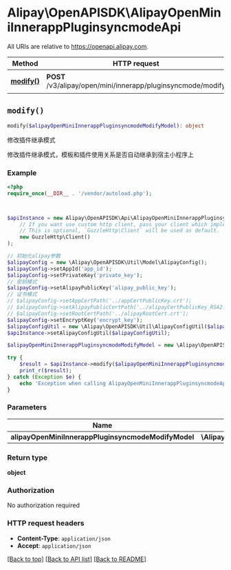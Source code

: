 # Alipay\OpenAPISDK\AlipayOpenMiniInnerappPluginsyncmodeApi

All URIs are relative to https://openapi.alipay.com.

Method | HTTP request | Description
------------- | ------------- | -------------
[**modify()**](AlipayOpenMiniInnerappPluginsyncmodeApi.md#modify) | **POST** /v3/alipay/open/mini/innerapp/pluginsyncmode/modify | 修改插件继承模式


## `modify()`

```php
modify($alipayOpenMiniInnerappPluginsyncmodeModifyModel): object
```

修改插件继承模式

修改插件继承模式，模板和插件使用关系是否自动继承到宿主小程序上

### Example

```php
<?php
require_once(__DIR__ . '/vendor/autoload.php');



$apiInstance = new Alipay\OpenAPISDK\Api\AlipayOpenMiniInnerappPluginsyncmodeApi(
    // If you want use custom http client, pass your client which implements `GuzzleHttp\ClientInterface`.
    // This is optional, `GuzzleHttp\Client` will be used as default.
    new GuzzleHttp\Client()
);

// 初始化alipay参数
$alipayConfig = new \Alipay\OpenAPISDK\Util\Model\AlipayConfig();
$alipayConfig->setAppId('app_id');
$alipayConfig->setPrivateKey('private_key');
// 密钥模式
$alipayConfig->setAlipayPublicKey('alipay_public_key');
// 证书模式
// $alipayConfig->setAppCertPath('../appCertPublicKey.crt');
// $alipayConfig->setAlipayPublicCertPath('../alipayCertPublicKey_RSA2.crt');
// $alipayConfig->setRootCertPath('../alipayRootCert.crt');
$alipayConfig->setEncryptKey('encrypt_key');
$alipayConfigUtil = new \Alipay\OpenAPISDK\Util\AlipayConfigUtil($alipayConfig);
$apiInstance->setAlipayConfigUtil($alipayConfigUtil);

$alipayOpenMiniInnerappPluginsyncmodeModifyModel = new \Alipay\OpenAPISDK\Model\AlipayOpenMiniInnerappPluginsyncmodeModifyModel(); // \Alipay\OpenAPISDK\Model\AlipayOpenMiniInnerappPluginsyncmodeModifyModel

try {
    $result = $apiInstance->modify($alipayOpenMiniInnerappPluginsyncmodeModifyModel);
    print_r($result);
} catch (Exception $e) {
    echo 'Exception when calling AlipayOpenMiniInnerappPluginsyncmodeApi->modify: ', $e->getMessage(), PHP_EOL;
}
```

### Parameters

Name | Type | Description  | Notes
------------- | ------------- | ------------- | -------------
 **alipayOpenMiniInnerappPluginsyncmodeModifyModel** | **\Alipay\OpenAPISDK\Model\AlipayOpenMiniInnerappPluginsyncmodeModifyModel**|  | [optional]

### Return type

**object**

### Authorization

No authorization required

### HTTP request headers

- **Content-Type**: `application/json`
- **Accept**: `application/json`

[[Back to top]](#) [[Back to API list]](../../README.md#api-endpoints)
[[Back to README]](../../README.md)
